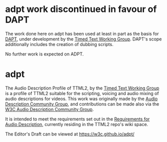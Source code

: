 # adpt work discontinued in favour of DAPT

The work done here on adpt has been used at least in part as the basis for [DAPT](https://www.w3.org/TR/dapt/),
under development by the [Timed Text Working Group](https://www.w3.org/AudioVideo/TT/#recent-activity).
DAPT's scope additionally includes the creation of dubbing scripts.

No further work is expected on ADPT.

# adpt
The Audio Description Profile of TTML2, by the [Timed Text Working Group](https://www.w3.org/AudioVideo/TT/#recent-activity) 
is a profile of TTML2 suitable for the scripting, voicing and audio mixing of audio descriptions for videos.
This work was originally made by the [Audio Description Community Group](https://www.w3.org/community/audio-description/), and contributions can be made also via the [W3C Audio Description Community Group](https://www.w3.org/community/audio-description/).

It is intended to meet the requirements set out in the [Requirements for Audio Description](https://github.com/w3c/ttml2/wiki/Audio-Description-Requirements), currently residing in the TTML2 repo's wiki space.

The Editor's Draft can be viewed at https://w3c.github.io/adpt/ 
